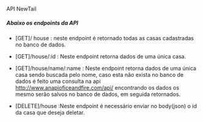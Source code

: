 API NewTail

##### Abaixo os endpoints da API

* [GET]/ house : neste endpoint é retornado todas as casas cadastradas no banco de dados.

* [GET]/house/:id : Neste endpoint retorna dados de uma única casa.


* [GET]/house/name/:name : Neste endpoint retorna dados de uma única casa sendo buscada pelo nome, caso esta não exista no banco de dados é feito uma consulta na api http://www.anapioficeandfire.com/api/ encontrando os dados os mesmo serão salvos no banco de dados, em seguida retornados.

* [DELETE]/house :Neste endpoint é necessário enviar no body(json) o id da casa que deseja deletar.
